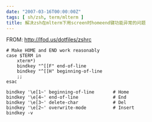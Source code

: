 ```yaml
---
date: "2007-03-16T00:00:00Z"
tags: [ sh/zsh, term/mlterm ]
title: 解决zsh在mlterm下用screen时homeend键功能异常的问题
---
```


FROM: <http://lfod.us/dotfiles/zshrc>

    # Make HOME and END work reasonably
    case $TERM in
        xterm*)
    	bindkey "^[[F" end-of-line
    	bindkey "^[[H" beginning-of-line 
    	;;
    esac
    
    bindkey '\e[1~' beginning-of-line       # Home
    bindkey '\e[4~' end-of-line             # End
    bindkey '\e[3~' delete-char             # Del
    bindkey '\e[2~' overwrite-mode          # Insert 
    bindkey -v

